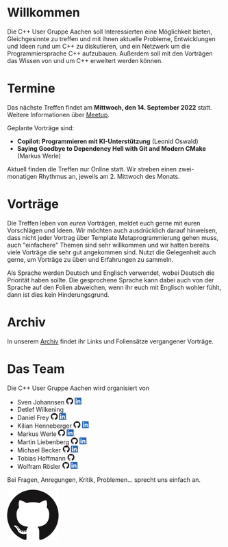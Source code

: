 # Willkommen

Die C++ User Gruppe Aachen soll Interessierten eine Möglichkeit bieten, Gleichgesinnte zu treffen und mit ihnen aktuelle Probleme, Entwicklungen und Ideen rund um C++ zu diskutieren, und ein Netzwerk um die Programmiersprache C++ aufzubauen. Außerdem soll mit den Vorträgen das Wissen von und um C++ erweitert werden können.

# Termine

Das nächste Treffen findet am **Mittwoch, den 14. September 2022** statt. Weitere Informationen über [Meetup](https://www.meetup.com/de-DE/C-User-Gruppe-Aachen).

Geplante Vorträge sind:

* **Copilot: Programmieren mit KI-Unterstützung** (Leonid Oswald)
* **Saying Goodbye to Dependency Hell with Git and Modern CMake** (Markus Werle)

Aktuell finden die Treffen nur Online statt. Wir streben einen zwei-monatigen Rhythmus an, jeweils am 2. Mittwoch des Monats.

# Vorträge

Die Treffen leben von *euren* Vorträgen, meldet euch gerne mit euren Vorschlägen und Ideen. Wir möchten auch ausdrücklich darauf hinweisen, dass nicht jeder Vortrag über Template Metaprogrammierung gehen muss, auch "einfachere" Themen sind sehr willkommen und wir hatten bereits viele Vorträge die sehr gut angekommen sind. Nutzt die Gelegenheit auch gerne, um Vorträge zu üben und Erfahrungen zu sammeln.

Als Sprache werden Deutsch und Englisch verwendet, wobei Deutsch die Priorität haben sollte. Die gesprochene Sprache kann dabei auch von der Sprache auf den Folien abweichen, wenn ihr euch mit Englisch wohler fühlt, dann ist dies kein Hinderungsgrund.

# Archiv

In unserem [Archiv](archive.md) findet ihr Links und Foliensätze vergangener Vorträge.

# Das Team

Die C++ User Gruppe Aachen wird organisiert von

* Sven Johannsen
  [<img alt="GitHub" height="16px" src="GitHub.png"/>](https://github.com/SvenJo/)
  [<img alt="LinkedIn" height="16px" src="LinkedIn.png"/>](https://www.linkedin.com/in/sven-johannsen-09744a2b/)
* Detlef Wilkening
* Daniel Frey
  [<img alt="GitHub" height="16px" src="GitHub.png"/>](https://github.com/d-frey/)
  [<img alt="LinkedIn" height="16px" src="LinkedIn.png"/>](https://www.linkedin.com/in/daniel-frey-22553487/)
* Kilian Henneberger
  [<img alt="GitHub" height="16px" src="GitHub.png"/>](https://github.com/Ukilele/)
  [<img alt="LinkedIn" height="16px" src="LinkedIn.png"/>](https://www.linkedin.com/in/kilian-henneberger/)
* Markus Werle
  [<img alt="GitHub" height="16px" src="GitHub.png"/>](https://github.com/daixtrose)
  [<img alt="LinkedIn" height="16px" src="LinkedIn.png"/>](https://www.linkedin.com/in/markus-werle/)
* Martin Liebenberg
  [<img alt="GitHub" height="16px" src="GitHub.png"/>](https://github.com/maarli/)
  [<img alt="LinkedIn" height="16px" src="LinkedIn.png"/>](https://www.linkedin.com/in/martin-liebenberg/)
* Michael Becker
  [<img alt="GitHub" height="16px" src="GitHub.png"/>](https://github.com/wickedmic/)
  [<img alt="LinkedIn" height="16px" src="LinkedIn.png"/>](https://www.linkedin.com/in/michael-becker-a05369a8/)
* Tobias Hoffmann
  [<img alt="GitHub" height="16px" src="GitHub.png"/>](https://github.com/smilingthax/)
* Wolfram Rösler
  [<img alt="GitHub" height="16px" src="GitHub.png"/>](https://github.com/wolframroesler/)
  [<img alt="LinkedIn" height="16px" src="LinkedIn.png"/>](https://www.linkedin.com/in/wolframroesler/)

Bei Fragen, Anregungen, Kritik, Problemen... sprecht uns einfach an.

<picture>
  <source media="(prefers-color-scheme: dark)" srcset="LinkedIn.png">
  <img alt="Test" src="GitHub.png">
</picture>

